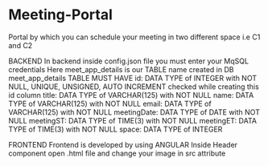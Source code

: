 # Meeting-Portal
Portal by which you can schedule your meeting in two different space i.e C1 and C2

BACKEND
  In backend inside config.json file you must enter your MqSQL credentials
  Here meet_app_details is our TABLE name created in DB
  meet_app_details TABLE MUST HAVE 
    id: DATA TYPE of INTEGER with NOT NULL, UNIQUE, UNSIGNED, AUTO INCREMENT checked while creating this id column
    title: DATA TYPE of VARCHAR(125) with NOT NULL
    name: DATA TYPE of VARCHAR(125) with NOT NULL
    email: DATA TYPE of VARCHAR(125) with NOT NULL
    meetingDate: DATA TYPE of DATE with NOT NULL
    meetingST: DATA TYPE of TIME(3) with NOT NULL
    meetingET: DATA TYPE of TIME(3) with NOT NULL
    space: DATA TYPE of INTEGER

FRONTEND
  Frontend is developed by using ANGULAR
  Inside Header component open .html file and change your image in src attribute
